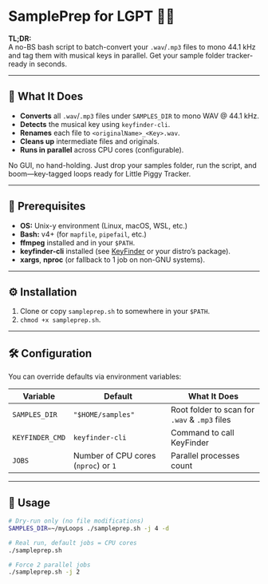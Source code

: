 # SamplePrep for LGPT 🐷🎶

**TL;DR:**  
A no-BS bash script to batch-convert your `.wav`/`.mp3` files to mono 44.1 kHz and tag them with musical keys in parallel. Get your sample folder tracker-ready in seconds.

---

## 🚀 What It Does
- **Converts** all `.wav`/`.mp3` files under `SAMPLES_DIR` to mono WAV @ 44.1 kHz.
- **Detects** the musical key using `keyfinder-cli`.
- **Renames** each file to `<originalName>_<Key>.wav`.
- **Cleans up** intermediate files and originals.
- **Runs in parallel** across CPU cores (configurable).

No GUI, no hand-holding. Just drop your samples folder, run the script, and boom—key-tagged loops ready for Little Piggy Tracker.

---

## 🔧 Prerequisites
- **OS:** Unix-y environment (Linux, macOS, WSL, etc.)
- **Bash:** v4+ (for `mapfile`, `pipefail`, etc.)
- **ffmpeg** installed and in your `$PATH`.
- **keyfinder-cli** installed (see [KeyFinder](https://github.com/evansiroky/keyfinder) or your distro’s package).
- **xargs**, **nproc** (or fallback to 1 job on non-GNU systems).

---

## ⚙️ Installation
1. Clone or copy `sampleprep.sh` to somewhere in your `$PATH`.
2. `chmod +x sampleprep.sh`.

---

## 🛠️ Configuration
You can override defaults via environment variables:

| Variable         | Default                                      | What It Does                                 |
| ---------------- | -------------------------------------------- | --------------------------------------------- |
| `SAMPLES_DIR`    | `"$HOME/samples"`                            | Root folder to scan for `.wav` & `.mp3` files |
| `KEYFINDER_CMD`  | `keyfinder-cli`                              | Command to call KeyFinder                    |
| `JOBS`           | Number of CPU cores (`nproc`) or `1`         | Parallel processes count                      |

---

## 📖 Usage
```bash
# Dry-run only (no file modifications)
SAMPLES_DIR=~/myLoops ./sampleprep.sh -j 4 -d

# Real run, default jobs = CPU cores
./sampleprep.sh

# Force 2 parallel jobs
./sampleprep.sh -j 2
